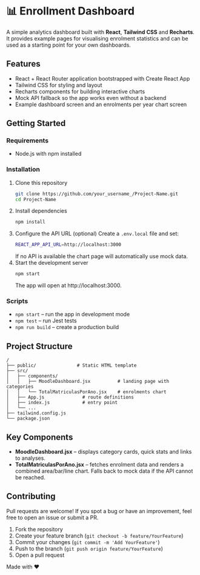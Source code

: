 # 📊 Enrollment Dashboard

A simple analytics dashboard built with **React**, **Tailwind CSS** and **Recharts**. It provides example pages for visualising enrolment statistics and can be used as a starting point for your own dashboards.

## Features

- React + React Router application bootstrapped with Create React App
- Tailwind CSS for styling and layout
- Recharts components for building interactive charts
- Mock API fallback so the app works even without a backend
- Example dashboard screen and an enrolments per year chart screen

## Getting Started

### Requirements

- Node.js with npm installed

### Installation

1. Clone this repository
   ```bash
   git clone https://github.com/your_username_/Project-Name.git
   cd Project-Name
   ```
2. Install dependencies
   ```bash
   npm install
   ```
3. Configure the API URL (optional)
   Create a `.env.local` file and set:
   ```bash
   REACT_APP_API_URL=http://localhost:3000
   ```
   If no API is available the chart page will automatically use mock data.
4. Start the development server
   ```bash
   npm start
   ```
   The app will open at http://localhost:3000.

### Scripts

- `npm start` – run the app in development mode
- `npm test` – run Jest tests
- `npm run build` – create a production build

## Project Structure

```
/
├── public/               # Static HTML template
├── src/
│   ├── components/
│   │   ├── MoodleDashboard.jsx          # landing page with categories
│   │   └── TotalMatriculasPorAno.jsx    # enrolments chart
│   ├── App.js              # route definitions
│   ├── index.js            # entry point
│   └── ...
├── tailwind.config.js
└── package.json
```

## Key Components

- **MoodleDashboard.jsx** – displays category cards, quick stats and links to analyses.
- **TotalMatriculasPorAno.jsx** – fetches enrolment data and renders a combined area/bar/line chart. Falls back to mock data if the API cannot be reached.

## Contributing

Pull requests are welcome! If you spot a bug or have an improvement, feel free to open an issue or submit a PR.

1. Fork the repository
2. Create your feature branch (`git checkout -b feature/YourFeature`)
3. Commit your changes (`git commit -m 'Add YourFeature'`)
4. Push to the branch (`git push origin feature/YourFeature`)
5. Open a pull request

Made with ❤️
